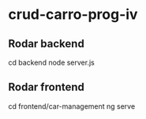 # crud-carro-prog-iv

## Rodar backend

cd backend
node server.js

## Rodar frontend

cd frontend/car-management
ng serve
